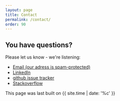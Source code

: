 ```yaml
---
layout: page
title: Contact
permalink: /contact/
order: 90
---
```


## You have questions?

Please let us know - we're listening:


<ul>
<li><a href="xmxaxixlxtxo:ixnxfxox@xaxrxcx4x2x.xdxex" onmouseover="this.href=this.href.replace(/x/g,'');"><i class="fa fa-fw fa-envelope"></i> Email (our adress is spam-protected)</a></li>
<li><a href="https://linkedin.com/in/gernotstarke"><i class="fab fa-fw fa-linkedin" aria-hidden="true"></i> LinkedIn</a></li>

<li><a href="https://github.com/arc42/quality.arc42.org-site/issues"><i class="fab fa-fw fa-github" aria-hidden="true"></i>github issue tracker</a></li>
<li>
    <a href="(https://stackoverflow.com/questions/tagged/arc42">
        <i class="fab fa-fw fa-stack-overflow" aria-hidden="true"></i>
        Stackoverflow
    </a>
</li>
</ul>

This page was last built on {{ site.time | date: '%c' }}

